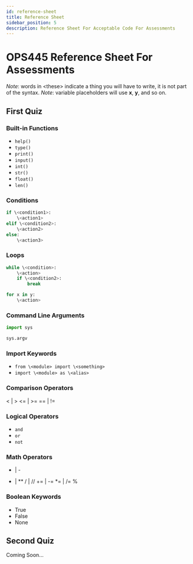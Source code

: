```yaml
---
id: reference-sheet
title: Reference Sheet
sidebar_position: 5
description: Reference Sheet For Acceptable Code For Assessments
---
```


# OPS445 Reference Sheet For Assessments

_Note_: words in \<these\> indicate a thing you will have to write, it is not part of the syntax.
_Note_: variable placeholders will use **x**, **y**, and so on.

## First Quiz

### Built-in Functions

- `help()`
- `type()`
- `print()`
- `input()`
- `int()`
- `str()`
- `float()`
- `len()`

### Conditions

```python
if \<condition1>:
    \<action1>
elif \<condition2>:
    \<action2>
else:
    \<action3>
```

### Loops

```python
while \<condition>:
    \<action>
    if \<condition2>:
        break
```

```python
for x in y:
    \<action>
```

### Command Line Arguments

```python
import sys

sys.argv
```

### Import Keywords

- `from \<module> import \<something>`
- `import \<module> as \<alias>`

### Comparison Operators

 \< | >
\<= | >=
== | !=

### Logical Operators

- `and`
- `or`
- `not`

### Math Operators

+ | -
* | **
/ | //
+= | -=
*= | /=
%

### Boolean Keywords

- True
- False
- None

## Second Quiz

Coming Soon...
